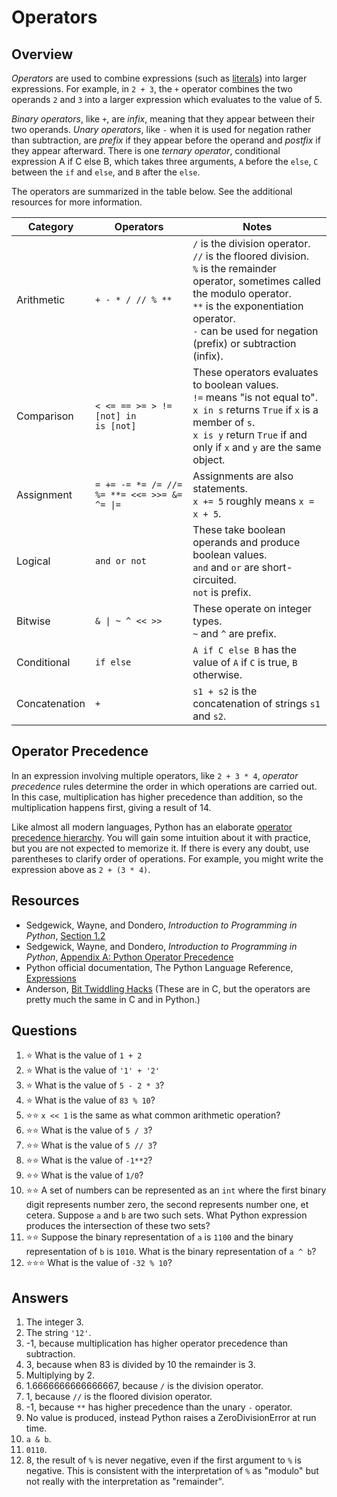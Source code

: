 # Operators
## Overview
*Operators* are used to combine expressions (such as [literals](built_in_types.md#Literals)) into larger expressions. For example, in `2 + 3`, the `+` operator combines the two operands `2` and `3` into a larger expression which evaluates to the value of 5.

*Binary operators*, like `+`, are *infix*, meaning that they appear between their two operands. *Unary operators*, like `-` when it is used for negation rather than subtraction, are *prefix* if they appear before the operand and *postfix* if they appear afterward. There is one *ternary operator*, conditional expression A if C else B, which takes three arguments, `A` before the `else`, `C` between the `if` and `else`, and `B` after the `else`.

The operators are summarized in the table below. See the additional resources for more information.

Category|Operators|Notes
-|-|-
Arithmetic|`+ - * / // % **`|`/` is the division operator.<br>`//` is the floored division.<br>`%` is the remainder operator, sometimes called the modulo operator.<br>`**` is the exponentiation operator.<br>`-` can be used for negation (prefix) or subtraction (infix).
Comparison|`< <= == >= > !=`<br>`[not] in`<br>`is [not]`|These operators evaluates to boolean values.<br>`!=` means "is not equal to".<br>`x in s` returns `True` if `x` is a member of `s`.<br>`x is y` return `True` if and only if `x` and `y` are the same object.
Assignment|`= += -= *= /= //= %= **= <<= >>= &= ^= \|=`|Assignments are also statements.<br>`x += 5` roughly means `x = x + 5`.
Logical|`and or not`|These take boolean operands and produce boolean values.<br>`and` and `or` are short-circuited.<br>`not` is prefix.
Bitwise|`& \| ~ ^ << >>`|These operate on integer types.<br>`~` and `^` are prefix.
Conditional|`if else`|`A if C else B` has the value of `A` if `C` is true, `B` otherwise.
Concatenation|`+`|`s1 + s2` is the concatenation of strings `s1` and `s2`.

## Operator Precedence
In an expression involving multiple operators, like `2 + 3 * 4`, *operator precedence* rules determine the order in which operations are carried out. In this case, multiplication has higher precedence than addition, so the multiplication happens first, giving a result of 14.

Like almost all modern languages, Python has an elaborate [operator precedence hierarchy](https://introcs.cs.princeton.edu/python/appendix_precedence/). You will gain some intuition about it with practice, but you are not expected to memorize it. If there is every any doubt, use parentheses to clarify order of operations. For example, you might write the expression above as `2 + (3 * 4)`.

## Resources
- Sedgewick, Wayne, and Dondero, *Introduction to Programming in Python*, [Section 1.2](https://introcs.cs.princeton.edu/python/12types/)
- Sedgewick, Wayne, and Dondero, *Introduction to Programming in Python*, [Appendix A: Python Operator Precedence](https://introcs.cs.princeton.edu/python/appendix_precedence/)
- Python official documentation, The Python Language Reference, [Expressions](https://docs.python.org/3/reference/expressions.html)
- Anderson, [Bit Twiddling Hacks](https://graphics.stanford.edu/~seander/bithacks.html) (These are in C, but the operators are pretty much the same in C and in Python.)

## Questions
1. :star: What is the value of `1 + 2`
1. :star: What is the value of `'1' + '2'`
1. :star: What is the value of `5 - 2 * 3`?
1. :star: What is the value of `83 % 10`?
1. :star::star: `x << 1` is the same as what common arithmetic operation?
1. :star::star: What is the value of `5 / 3`?
1. :star::star: What is the value of `5 // 3`?
1. :star::star: What is the value of `-1**2`?
1. :star::star: What is the value of `1/0`?
1. :star::star: A set of numbers can be represented as an `int` where the first binary digit represents number zero, the second represents number one, et cetera. Suppose `a` and `b` are two such sets. What Python expression produces the intersection of these two sets?
1. :star::star: Suppose the binary representation of `a` is `1100` and the binary representation of `b` is `1010`. What is the binary representation of `a ^ b`?
1. :star::star::star: What is the value of `-32 % 10`?

## Answers
1. The integer 3.
1. The string `'12'`.
1. -1, because multiplication has higher operator precedence than subtraction.
1. 3, because when 83 is divided by 10 the remainder is 3.
1. Multiplying by 2.
1. 1.6666666666666667, because `/` is the division operator.
1. 1, because `//` is the floored division operator.
1. -1, because `**` has higher precedence than the unary `-` operator.
1. No value is produced, instead Python raises a ZeroDivisionError at run time.
1. `a & b`.
1. `0110`.
1. 8, the result of `%` is never negative, even if the first argument to `%` is negative. This is consistent with the interpretation of `%` as "modulo" but not really with the interpretation as "remainder".
